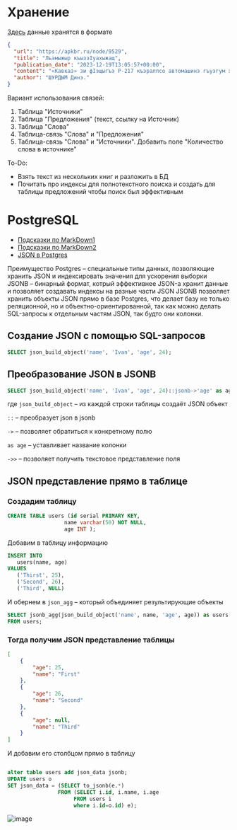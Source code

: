 # Хранение 

[Здесь](https://github.com/zbze-org/zbze_crawler/tree/main/data) данные хранятся в формате
```JSON 
{
  "url": "https://apkbr.ru/node/9529",
  "title": "Лъэмыжыр къызэIуахыжащ",
  "publication_date": "2023-12-19T13:05:57+00:00",
  "content": "«Кавказ» зи фIэщыгъэ Р-217 къэралпсо автомашинэ гъуэгум хыхьэ ...",
  "author": "ШУРДЫМ Динэ."
}
```
Вариант использования связей:
1. Таблица "Источники"
2. Таблица "Предложения" (текст, ссылку на Источник)
3. Таблица "Слова"
4. Таблица-связь "Слова" и "Предложения"
7. Таблица-связь "Слова" и "Источники". Добавить поле "Количество слова в источнике"

To-Do:
- Взять текст из нескольких книг и разложить в БД
- Почитать про индексы для полнотекстного поиска и создать для таблицы предложений чтобы поиск был эффективным

# PostgreSQL 
- [Подсказки по MarkDown1](https://skillbox.ru/media/code/yazyk-razmetki-markdown-shpargalka-po-sintaksisu-s-primerami/#stk-18)
- [Подсказки по MarkDown2](https://docs.github.com/en/get-started/writing-on-github/getting-started-with-writing-and-formatting-on-github/basic-writing-and-formatting-syntax)
- [JSON в Postgres](https://www.postgresql.org/docs/current/functions-json.html)

Преимущество Postgres – специальные типы данных, позволяющие хранить JSON и индексировать значения для ускорения выборки 
JSONB – бинарный формат, котрый эффективнее JSON-а хранит данные и позволяет создавать индексы на разные части JSON
JSONB позволяет хранить объекты JSON прямо в базе Postgres, что делает базу не только реляционной, но и объектно-ориентированной, так как можно делать SQL-запросы к отдельным частям JSON, так будто они колонки. 

## Создание JSON с помощью SQL-запросов 
```SQL
SELECT json_build_object('name', 'Ivan', 'age', 24); 
```

## Преобразование JSON в JSONB 
```SQL
SELECT json_build_object('name', 'Ivan', 'age', 24)::jsonb->'age' as age; 
```

 где 
 `json_build_object` – из каждой строки таблицы создаёт JSON объект 
 
 `::` – преобразует json в jsonb

`->` – позволяет обратиться к конкретному полю 

`as age` – уставливает название колонки 

`->>` – позволяет получить текстовое представление поля 

## JSON представление прямо в таблице 


### Создадим таблицу
```SQL
CREATE TABLE users (id serial PRIMARY KEY,
				  name varchar(50) NOT NULL,
				  age INT );
```
Добавим в таблицу информацию 
```SQL
INSERT INTO
   users(name, age)
VALUES
   ('Thirst', 25),
   ('Second', 26),
   ('Third', NULL)
```
И обернем в `json_agg` – который объединяет результирующие объекты 
```SQL
SELECT jsonb_agg(json_build_object('name', name, 'age', age)) as users
FROM users;
```
### Тогда получим JSON  представление таблицы
```JSON
[
    {
        "age": 25,
        "name": "First"
    },
    {
        "age": 26,
        "name": "Second"
    },
    {
        "age": null,
        "name": "Third"
    }
]
```
И добавим его столбцом прямо в таблицу
```SQL

alter table users add json_data jsonb;
UPDATE users o
SET json_data = (SELECT to_jsonb(e.*)
				FROM (SELECT i.id, i.name, i.age
					 FROM users i 
					 where i.id=o.id) e);
```
![image](https://github.com/woshro/education/assets/88392211/2bc49f4f-5594-4146-99db-3bbb4ba7e927)
